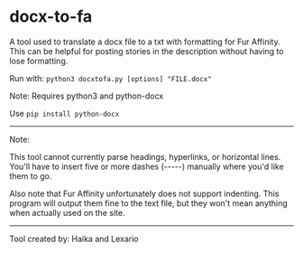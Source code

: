 # docx-to-fa
A tool used to translate a docx file to a txt with formatting for Fur Affinity. This can be helpful for posting stories in the description without having to lose formatting.

Run with: `python3 docxtofa.py [options] "FILE.docx"`

Note: Requires python3 and python-docx

Use `pip install python-docx`

*****

Note:

This tool cannot currently parse headings, hyperlinks, or horizontal lines. You'll have to insert five or more dashes (-----) manually where you'd like them to go.

Also note that Fur Affinity unfortunately does not support indenting. This program will output them fine to the text file, but they won't mean anything when actually used on the site.

*****

Tool created by: Haika and Lexario
